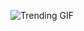 
<!-- GIF_SECTION -->
![Trending GIF](https://media3.giphy.com/media/v1.Y2lkPThiYjIxNzcyZW1lbTM2b2xvNHFuN2h4ajc3OWw2d2pwaDFzZDM3NXV0YzZpbWlxeSZlcD12MV9naWZzX3NlYXJjaCZjdD1n/khMQDMRqOBEToISmyp/giphy.gif)
<!-- END_GIF_SECTION -->
